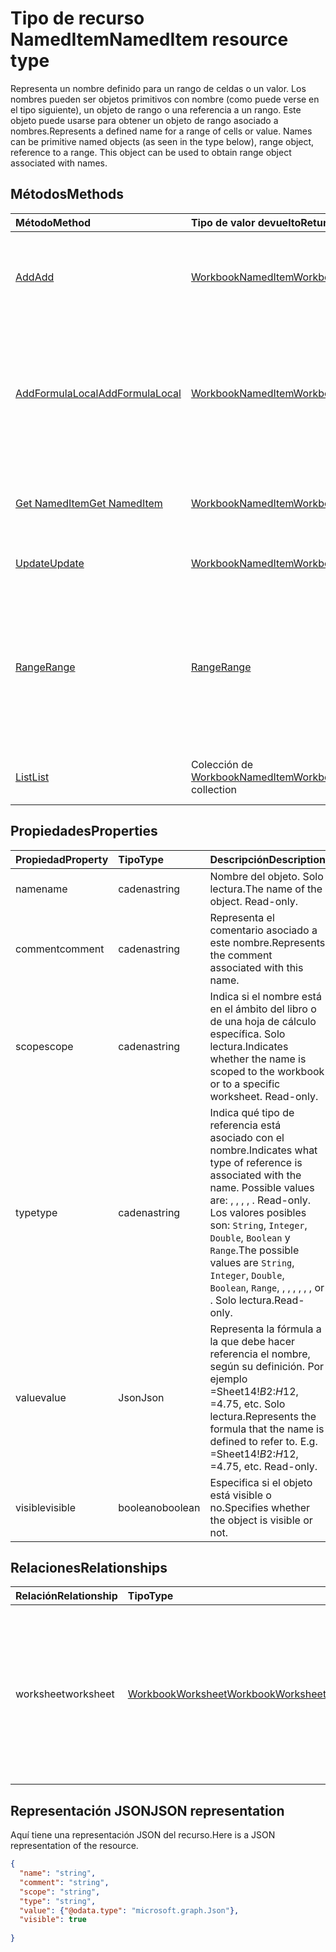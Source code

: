 # <a name="nameditem-resource-type"></a><span data-ttu-id="bfcfc-101">Tipo de recurso NamedItem</span><span class="sxs-lookup"><span data-stu-id="bfcfc-101">NamedItem resource type</span></span>

<span data-ttu-id="bfcfc-p101">Representa un nombre definido para un rango de celdas o un valor. Los nombres pueden ser objetos primitivos con nombre (como puede verse en el tipo siguiente), un objeto de rango o una referencia a un rango. Este objeto puede usarse para obtener un objeto de rango asociado a nombres.</span><span class="sxs-lookup"><span data-stu-id="bfcfc-p101">Represents a defined name for a range of cells or value. Names can be primitive named objects (as seen in the type below), range object, reference to a range. This object can be used to obtain range object associated with names.</span></span>


## <a name="methods"></a><span data-ttu-id="bfcfc-105">Métodos</span><span class="sxs-lookup"><span data-stu-id="bfcfc-105">Methods</span></span>

| <span data-ttu-id="bfcfc-106">Método</span><span class="sxs-lookup"><span data-stu-id="bfcfc-106">Method</span></span>           | <span data-ttu-id="bfcfc-107">Tipo de valor devuelto</span><span class="sxs-lookup"><span data-stu-id="bfcfc-107">Return Type</span></span>    |<span data-ttu-id="bfcfc-108">Descripción</span><span class="sxs-lookup"><span data-stu-id="bfcfc-108">Description</span></span>|
|:---------------|:--------|:----------|
|[<span data-ttu-id="bfcfc-109">Add</span><span class="sxs-lookup"><span data-stu-id="bfcfc-109">Add</span></span>](../api/nameditem_add.md)|[<span data-ttu-id="bfcfc-110">WorkbookNamedItem</span><span class="sxs-lookup"><span data-stu-id="bfcfc-110">WorkbookNamedItem</span></span>](nameditem.md)|<span data-ttu-id="bfcfc-111">Agrega un nuevo nombre a la colección del ámbito especificado.</span><span class="sxs-lookup"><span data-stu-id="bfcfc-111">Adds a new name to the collection of the given scope.</span></span>|
|[<span data-ttu-id="bfcfc-112">AddFormulaLocal</span><span class="sxs-lookup"><span data-stu-id="bfcfc-112">AddFormulaLocal</span></span>](../api/nameditem_addformulalocal.md)|[<span data-ttu-id="bfcfc-113">WorkbookNamedItem</span><span class="sxs-lookup"><span data-stu-id="bfcfc-113">WorkbookNamedItem</span></span>](nameditem.md)|<span data-ttu-id="bfcfc-114">Agrega un nuevo nombre a la colección del ámbito especificado empleando la configuración regional del usuario para la fórmula.</span><span class="sxs-lookup"><span data-stu-id="bfcfc-114">Adds a new name to the collection of the given scope using the user's locale for the formula.</span></span>|
|[<span data-ttu-id="bfcfc-115">Get NamedItem</span><span class="sxs-lookup"><span data-stu-id="bfcfc-115">Get NamedItem</span></span>](../api/nameditem_get.md) | [<span data-ttu-id="bfcfc-116">WorkbookNamedItem</span><span class="sxs-lookup"><span data-stu-id="bfcfc-116">WorkbookNamedItem</span></span>](nameditem.md) |<span data-ttu-id="bfcfc-117">Lee las propiedades y relaciones del objeto namedItem.</span><span class="sxs-lookup"><span data-stu-id="bfcfc-117">Read properties and relationships of namedItem object.</span></span>|
|[<span data-ttu-id="bfcfc-118">Update</span><span class="sxs-lookup"><span data-stu-id="bfcfc-118">Update</span></span>](../api/nameditem_update.md) | [<span data-ttu-id="bfcfc-119">WorkbookNamedItem</span><span class="sxs-lookup"><span data-stu-id="bfcfc-119">WorkbookNamedItem</span></span>](nameditem.md)   |<span data-ttu-id="bfcfc-120">Actualiza el objeto NamedItem.</span><span class="sxs-lookup"><span data-stu-id="bfcfc-120">Update NamedItem object.</span></span> |
|[<span data-ttu-id="bfcfc-121">Range</span><span class="sxs-lookup"><span data-stu-id="bfcfc-121">Range</span></span>](../api/nameditem_range.md)|[<span data-ttu-id="bfcfc-122">Range</span><span class="sxs-lookup"><span data-stu-id="bfcfc-122">Range</span></span>](range.md)|<span data-ttu-id="bfcfc-p102">Devuelve el objeto de intervalo asociado al nombre. Produce una excepción si el tipo del elemento con nombre no es un intervalo.</span><span class="sxs-lookup"><span data-stu-id="bfcfc-p102">Returns the range object that is associated with the name. Throws an exception if the named item's type is not a range.</span></span>|
|[<span data-ttu-id="bfcfc-125">List</span><span class="sxs-lookup"><span data-stu-id="bfcfc-125">List</span></span>](../api/nameditem_list.md) | <span data-ttu-id="bfcfc-126">Colección de [WorkbookNamedItem](nameditem.md)</span><span class="sxs-lookup"><span data-stu-id="bfcfc-126">[WorkbookNamedItem](nameditem.md) collection</span></span> |<span data-ttu-id="bfcfc-127">Obtiene la colección de objetos namedItem.</span><span class="sxs-lookup"><span data-stu-id="bfcfc-127">Get namedItem object collection.</span></span> |

## <a name="properties"></a><span data-ttu-id="bfcfc-128">Propiedades</span><span class="sxs-lookup"><span data-stu-id="bfcfc-128">Properties</span></span>
| <span data-ttu-id="bfcfc-129">Propiedad</span><span class="sxs-lookup"><span data-stu-id="bfcfc-129">Property</span></span>     | <span data-ttu-id="bfcfc-130">Tipo</span><span class="sxs-lookup"><span data-stu-id="bfcfc-130">Type</span></span>   |<span data-ttu-id="bfcfc-131">Descripción</span><span class="sxs-lookup"><span data-stu-id="bfcfc-131">Description</span></span>|
|:---------------|:--------|:----------|
|<span data-ttu-id="bfcfc-132">name</span><span class="sxs-lookup"><span data-stu-id="bfcfc-132">name</span></span>|<span data-ttu-id="bfcfc-133">cadena</span><span class="sxs-lookup"><span data-stu-id="bfcfc-133">string</span></span>|<span data-ttu-id="bfcfc-p103">Nombre del objeto. Solo lectura.</span><span class="sxs-lookup"><span data-stu-id="bfcfc-p103">The name of the object. Read-only.</span></span>|
|<span data-ttu-id="bfcfc-136">comment</span><span class="sxs-lookup"><span data-stu-id="bfcfc-136">comment</span></span>|<span data-ttu-id="bfcfc-137">cadena</span><span class="sxs-lookup"><span data-stu-id="bfcfc-137">string</span></span>|<span data-ttu-id="bfcfc-138">Representa el comentario asociado a este nombre.</span><span class="sxs-lookup"><span data-stu-id="bfcfc-138">Represents the comment associated with this name.</span></span>|
|<span data-ttu-id="bfcfc-139">scope</span><span class="sxs-lookup"><span data-stu-id="bfcfc-139">scope</span></span>|<span data-ttu-id="bfcfc-140">cadena</span><span class="sxs-lookup"><span data-stu-id="bfcfc-140">string</span></span>|<span data-ttu-id="bfcfc-p104">Indica si el nombre está en el ámbito del libro o de una hoja de cálculo específica. Solo lectura.</span><span class="sxs-lookup"><span data-stu-id="bfcfc-p104">Indicates whether the name is scoped to the workbook or to a specific worksheet. Read-only.</span></span>|
|<span data-ttu-id="bfcfc-143">type</span><span class="sxs-lookup"><span data-stu-id="bfcfc-143">type</span></span>|<span data-ttu-id="bfcfc-144">cadena</span><span class="sxs-lookup"><span data-stu-id="bfcfc-144">string</span></span>|<span data-ttu-id="bfcfc-145">Indica qué tipo de referencia está asociado con el nombre.</span><span class="sxs-lookup"><span data-stu-id="bfcfc-145">Indicates what type of reference is associated with the name. Possible values are: , , , , . Read-only.</span></span> <span data-ttu-id="bfcfc-146">Los valores posibles son: `String`, `Integer`, `Double`, `Boolean` y `Range`.</span><span class="sxs-lookup"><span data-stu-id="bfcfc-146">The possible values are `String`, `Integer`, `Double`, `Boolean`, `Range`, , , , , , , or .</span></span> <span data-ttu-id="bfcfc-147">Solo lectura.</span><span class="sxs-lookup"><span data-stu-id="bfcfc-147">Read-only.</span></span>|
|<span data-ttu-id="bfcfc-148">value</span><span class="sxs-lookup"><span data-stu-id="bfcfc-148">value</span></span>|<span data-ttu-id="bfcfc-149">Json</span><span class="sxs-lookup"><span data-stu-id="bfcfc-149">Json</span></span>|<span data-ttu-id="bfcfc-p106">Representa la fórmula a la que debe hacer referencia el nombre, según su definición. Por ejemplo =Sheet14!$B$2:$H$12, =4.75, etc. Solo lectura.</span><span class="sxs-lookup"><span data-stu-id="bfcfc-p106">Represents the formula that the name is defined to refer to. E.g. =Sheet14!$B$2:$H$12, =4.75, etc. Read-only.</span></span>|
|<span data-ttu-id="bfcfc-153">visible</span><span class="sxs-lookup"><span data-stu-id="bfcfc-153">visible</span></span>|<span data-ttu-id="bfcfc-154">booleano</span><span class="sxs-lookup"><span data-stu-id="bfcfc-154">boolean</span></span>|<span data-ttu-id="bfcfc-155">Especifica si el objeto está visible o no.</span><span class="sxs-lookup"><span data-stu-id="bfcfc-155">Specifies whether the object is visible or not.</span></span>|

## <a name="relationships"></a><span data-ttu-id="bfcfc-156">Relaciones</span><span class="sxs-lookup"><span data-stu-id="bfcfc-156">Relationships</span></span>
| <span data-ttu-id="bfcfc-157">Relación</span><span class="sxs-lookup"><span data-stu-id="bfcfc-157">Relationship</span></span>     | <span data-ttu-id="bfcfc-158">Tipo</span><span class="sxs-lookup"><span data-stu-id="bfcfc-158">Type</span></span>   |<span data-ttu-id="bfcfc-159">Descripción</span><span class="sxs-lookup"><span data-stu-id="bfcfc-159">Description</span></span>|
|:---------------|:--------|:----------|
|<span data-ttu-id="bfcfc-160">worksheet</span><span class="sxs-lookup"><span data-stu-id="bfcfc-160">worksheet</span></span>|[<span data-ttu-id="bfcfc-161">WorkbookWorksheet</span><span class="sxs-lookup"><span data-stu-id="bfcfc-161">WorkbookWorksheet</span></span>](worksheet.md)|<span data-ttu-id="bfcfc-p107">Devuelve la hoja de cálculo que tiene como ámbito el elemento con nombre. Solo está disponible si el elemento tiene como ámbito la hoja de cálculo. Solo lectura.</span><span class="sxs-lookup"><span data-stu-id="bfcfc-p107">Returns the worksheet on which the named item is scoped to. Available only if the item is scoped to the worksheet. Read-only.</span></span>|

## <a name="json-representation"></a><span data-ttu-id="bfcfc-165">Representación JSON</span><span class="sxs-lookup"><span data-stu-id="bfcfc-165">JSON representation</span></span>

<span data-ttu-id="bfcfc-166">Aquí tiene una representación JSON del recurso.</span><span class="sxs-lookup"><span data-stu-id="bfcfc-166">Here is a JSON representation of the resource.</span></span>

<!-- {
  "blockType": "resource",
  "optionalProperties": [

  ],
  "baseType": "microsoft.graph.entity",
  "@odata.type": "microsoft.graph.workbookNamedItem"
}-->

```json
{
  "name": "string",
  "comment": "string",
  "scope": "string",
  "type": "string",
  "value": {"@odata.type": "microsoft.graph.Json"},
  "visible": true
  
}

```

<!-- uuid: 8fcb5dbc-d5aa-4681-8e31-b001d5168d79
2015-10-25 14:57:30 UTC -->
<!-- {
  "type": "#page.annotation",
  "description": "NamedItem resource",
  "keywords": "",
  "section": "documentation",
  "tocPath": ""
}-->
